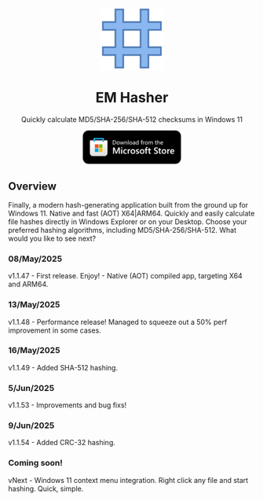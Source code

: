 <p align="center">
  <img width="128" align="center" src="images/AppLogo80x80.png">
</p>
<h1 align="center">
  EM Hasher
</h1>
<p align="center">
  Quickly calculate MD5/SHA-256/SHA-512 checksums in Windows 11
</p>
<p align="center">
  <a href="https://apps.microsoft.com/detail/9NZZHH7X25CG" target="_blank">
    <img src="images/StoreBadge.png" width="200" alt="Store link" />
  </a>
</p>

## Overview

Finally, a modern hash-generating application built from the ground up for Windows 11. Native and fast (AOT) X64|ARM64. Quickly and easily calculate file hashes directly in Windows Explorer or on your Desktop. Choose your preferred hashing algorithms, including MD5/SHA-256/SHA-512. What would you like to see next?

### 08/May/2025

v1.1.47 - First release. Enjoy! - Native (AOT) compiled app, targeting X64 and ARM64.

### 13/May/2025
v1.1.48 - Performance release! Managed to squeeze out a 50% perf improvement in some cases.

### 16/May/2025
v1.1.49 - Added SHA-512 hashing.

### 5/Jun/2025
v1.1.53 - Improvements and bug fixs!

### 9/Jun/2025
v1.1.54 - Added CRC-32 hashing.

### Coming soon!
vNext   - Windows 11 context menu integration. Right click any file and start hashing. Quick, simple. 

